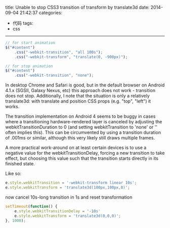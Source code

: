title: Unable to stop CSS3 transition of transform by translate3d
date: 2014-09-04 21:42:37
categories:
- 代码
tags:
- css
---


``` javascript
// for start animation
$("#content")
    .css("-webkit-transition", "all 100s");
    .css("-webkit-transform", "translate(0, -900px)");

// for stop animation
$("#content")
    .css("-webkit-transition", "none");
```

In desktop Chrome and Safari is good, but in the default browser on Android 4.1.x (SGSII, Galaxy Nexus, etc) this approach does not work - transition does not stop. Additionally, I note that the situation is only a relatively translate3d: with translate and position CSS props (e.g. "top", "left") it works.

The transition implementation on Android 4 seems to be buggy in cases where a transitioning hardware-rendered layer is canceled by adjusting the webkitTransitionDuration to 0 (and setting webkitTransition to 'none' or '' often implies this). This can be circumvented by using a transition duration of .001ms or similar, although this very likely still draws multiple frames.

A more practical work-around on at least certain devices is to use a negative value for the webkitTransitionDelay, forcing a new transition to take effect, but choosing this value such that the transition starts directly in its finished state.

Like so:

``` javascript
e.style.webkitTransition = '-webkit-transform linear 10s';
e.style.webkitTransform = 'translate3d(100px,100px,0)';
```

now cancel 10s-long transition in 1s and reset transformation

``` javascript
setTimeout(function() {
    e.style.webkitTransitionDelay = '-10s'
    e.style.webkitTransform = 'translate3d(0,0,0)';
}, 1000);
```

